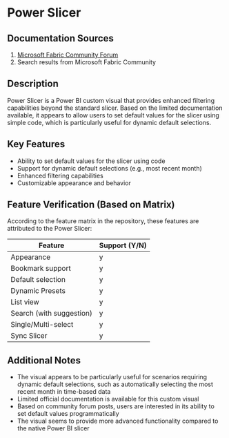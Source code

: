 # Power Slicer

## Documentation Sources
1. [Microsoft Fabric Community Forum](https://community.fabric.microsoft.com/t5/Desktop/Power-Slicer-Custom-Visual/m-p/654289/highlight/true)
2. Search results from Microsoft Fabric Community

## Description
Power Slicer is a Power BI custom visual that provides enhanced filtering capabilities beyond the standard slicer. Based on the limited documentation available, it appears to allow users to set default values for the slicer using simple code, which is particularly useful for dynamic default selections.

## Key Features
- Ability to set default values for the slicer using code
- Support for dynamic default selections (e.g., most recent month)
- Enhanced filtering capabilities
- Customizable appearance and behavior

## Feature Verification (Based on Matrix)
According to the feature matrix in the repository, these features are attributed to the Power Slicer:

| Feature | Support (Y/N) |
|---------|---------------|
| Appearance | y |
| Bookmark support | y |
| Default selection | y |
| Dynamic Presets | y |
| List view | y |
| Search (with suggestion) | y |
| Single/Multi-select | y |
| Sync Slicer | y |

## Additional Notes
- The visual appears to be particularly useful for scenarios requiring dynamic default selections, such as automatically selecting the most recent month in time-based data
- Limited official documentation is available for this custom visual
- Based on community forum posts, users are interested in its ability to set default values programmatically
- The visual seems to provide more advanced functionality compared to the native Power BI slicer
